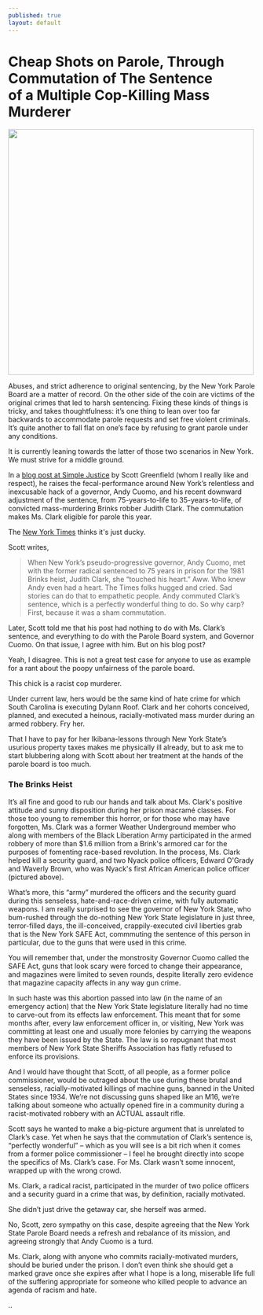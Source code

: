 ```yaml
---
published: true
layout: default
---
```

<h1>Cheap Shots on Parole, Through<br />
Commutation of The Sentence <br />
of a Multiple Cop-Killing Mass Murderer</h1>
<p><img class="right" width="500px" src="https://nselby.github.io/assets/img/brown_and_ogrady.png" /></p>

Abuses, and strict adherence to original sentencing, by the New York Parole Board are a matter of record. On the other side of the coin are victims of the original crimes that led to harsh sentencing. Fixing these kinds of things is tricky, and takes thoughtfulness: it’s one thing to lean over too far backwards to accommodate parole requests and set free violent criminals. It’s quite another to fall flat on one’s face by refusing to grant parole under any conditions. 

It is currently leaning towards the latter of those two scenarios in New York. We must strive for a middle ground. 

In a <a href="http://blog.simplejustice.us/2017/04/04/cuomos-message-mercy-for-one" target="_blank">blog post at Simple Justice</a> by Scott Greenfield (whom I really like and respect), he raises the fecal-performance around New York’s relentless and inexcusable hack of a governor, Andy Cuomo, and his recent downward adjustment of the sentence, from 75-years-to-life to 35-years-to-life, of convicted mass-murdering Brinks robber Judith Clark. The commutation makes Ms. Clark eligible for parole this year. 

The <a href="https://www.nytimes.com/2016/12/30/nyregion/cuomo-commutes-sentence-of-judith-clark-driver-in-deadly-brinks-robbery.html" target="_blank">New York Times</a> thinks it's just ducky. 

Scott writes,

<blockquote>When New York’s pseudo-progressive governor, Andy Cuomo, met with the former radical sentenced to 75 years in prison for the 1981 Brinks heist, Judith Clark, she “touched his heart.” Aww. Who knew Andy even had a heart. The Times folks hugged and cried. Sad stories can do that to empathetic people. Andy commuted Clark’s sentence, which is a perfectly wonderful thing to do. So why carp? First, because it was a sham commutation.</blockquote>

Later, Scott told me that his post had nothing to do with Ms. Clark’s sentence, and everything to do with the Parole Board system, and Governor Cuomo. On that issue, I agree with him. But on his blog post? 

Yeah, I disagree. This is not a great test case for anyone to use as example for a rant about the poopy unfairness of the parole board. 

This chick is a racist cop murderer.

Under current law, hers would be the same kind of hate crime for which South Carolina is executing Dylann Roof. Clark and her cohorts conceived, planned, and executed a heinous, racially-motivated mass murder during an armed robbery. Fry her. 

That I have to pay for her Ikibana-lessons through New York State’s usurious property taxes makes me physically ill already, but to ask me to start blubbering along with Scott about her treatment at the hands of the parole board is too much.

<h3>The Brinks Heist</h3>
It’s all fine and good to rub our hands and talk about Ms. Clark's positive attitude and sunny disposition during her prison macramé classes. For those too young to remember this horror, or for those who may have forgotten, Ms. Clark was a former Weather Underground member who along with members of the Black Liberation Army participated in the armed robbery of more than $1.6 million from a Brink's armored car for the purposes of fomenting race-based revolution. In the process, Ms. Clark helped kill a security guard, and two Nyack police officers, Edward O'Grady and Waverly Brown, who was Nyack's first African American police officer (pictured above).

What’s more, this “army” murdered the officers and the security guard during this senseless, hate-and-race-driven crime, with fully automatic weapons. I am really surprised to see the governor of New York State, who bum-rushed through the do-nothing New York State legislature in just three, terror-filled days, the ill-conceived, crappily-executed civil liberties grab that is the New York SAFE Act, commmuting the sentence of this person in particular, due to the guns that were used in this crime. 

You will remember that, under the monstrosity Governor Cuomo called the SAFE Act, guns that look scary were forced to change their appearance, and magazines were limited to seven rounds, despite literally zero evidence that magazine capacity affects in any way gun crime. 

In such haste was this abortion passed into law (in the name of an emergency action) that the New York State legislature literally had no time to carve-out from its effects law enforcement. This meant that for some months after, every law enforcement officer in, or visiting, New York was committing at least one and usually more felonies by carrying the weapons they have been issued by the State. The law is so repugnant that most members of New York State Sheriffs Association has flatly refused to enforce its provisions.

And I would have thought that Scott, of all people, as a former police commissioner, would be outraged about the use during these brutal and senseless, racially-motivated killings of machine guns, banned in the United States since 1934. We’re not discussing guns shaped like an M16, we’re talking about someone who actually opened fire in a community during a racist-motivated robbery with an ACTUAL assault rifle.

Scott says he wanted to make a big-picture argument that is unrelated to Clark’s case. Yet when he says that the commutation of Clark’s sentence is, “perfectly wonderful” – which as you will see is a bit rich when it comes from a former police commissioner – I feel he brought directly into scope the specifics of Ms. Clark’s case. For Ms. Clark wasn’t some innocent, wrapped up with the wrong crowd. 

Ms. Clark, a radical racist, participated in the murder of two police officers and a security guard in a crime that was, by definition, racially motivated. 

She didn’t just drive the getaway car, she herself was armed.

No, Scott, zero sympathy on this case, despite agreeing that the New York State Parole Board needs a refresh and rebalance of its mission, and agreeing strongly that Andy Cuomo is a turd. 

Ms. Clark, along with anyone who commits racially-motivated murders, should be buried under the prison. I don’t even think she should get a marked grave once she expires after what I hope is a long, miserable life full of the suffering appropriate for someone who killed people to advance an agenda of racism and hate.

..


